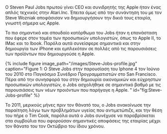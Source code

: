Ο Steven Paul Jobs πρωτού γίνει CEO και συνιδρητής της Apple ήταν ένας απλός τεχνικός στην Atari.Inc. Έπειτα όμως από την συνάντηση του με τον Steve Wozniak αποφάσισαν να δημιουργήσουν την δικιά τους εταιρία, γνωστή σήμερα ως Apple.

Το πιο σημαντικό και σπουδαίο κατόρθωμα του Jobs ήταν η επανάσταση που έφερε στον τομέα των προσωπικών υπολογιστών, όπως το Apple II, το IMac και το Ibook. Παρόλα αυτά συνείσφερε σημαντικά  και στην δημιουργία των iPhone και εμπλεκόταν σε πολλές από τις παρουσιάσεις των προϊόντων που δημιουργούσε η Apple.

{% include figure image_path="/images/Steve-Jobs-profile.jpg" caption="Figure 1: O Steve Jobs στην παρουσίαση του Iphone 4 τον Ιούνιο του 2010 στο Παγκόσμιο Συνέδριο Προγραμματιστών στο San Francisco. Πέρα από την συνησφορά του στην δημιουρία οικονομικών και εύχρηστων προσωπικών υπολογιστών, ο Jobs ασχολήθηκε σε σημαντικό βαθμό με τις παρουσιάσεις των νέων προιόντων που παρήγαγε η Apple.  " id="fig:Steve-Jobs-profile" %}

Το 2011, μερικούς μήνες πριν τον θάνατό του, ο Jobs ανακοίνωσε την παραίτηση λόγω των προβλημάτων υγείας που αντιμετώπιζε, και την θέση του πήρε ο Tim Cook, παρόλα αυτά ο Jobs συνέχυσε να παραβρίσκεται στα συμβούλια που αφορούσαν σημαντικές αποφάσεις της εταιρίας μέχρι τον θάνατο του τον Οκτώβριο του ίδιου χρόνου.
